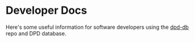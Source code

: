 # Developer Docs

Here's some useful information for software developers using the [dpd-db](https://github.com/digitalpalidictionary/dpd-db) repo and DPD database.
